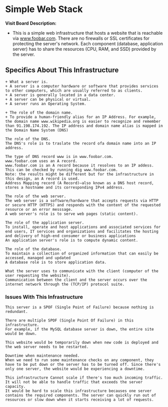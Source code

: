 # Simple Web Stack

**Visit Board**
**Description:**

+ This is a simple web infrastructure that hosts a website that is reachable via www.foobar.com. There are no firewalls or SSL certificates for protecting the server's network. Each component (database, application server) has to share the resources (CPU, RAM, and SSD) provided by the server.
## Specifics About This Infrastructure

    + What a server is.
    + A server is a computer hardware or software that provides services to other computers, which are usually referred to as clients.
    + A server is generally located in a data center.
    + A server can be physical or virtual.
    + A server runs an Operating System.

    + The role of the domain name.
    + To provide a human-friendly alias for an IP Address. For example, the domain name www.wikipedia.org is easier to recognize and remember than 91.198.174.192. The IP address and domain name alias is mapped in the Domain Name System (DNS)

    The role of the DNS.
    The DNS's role is to traslate the record ofa domain name into an IP address.

    The type of DNS record www is in www.foobar.com.
    www.foobar.com uses an A record.
    www.foobar.com is an A record because it resolves to an IP addess.
    This can be checked by running dig www.foobar.com.
    Note: the results might be different but for the infrastructure in this design, an A record is used.
    Address Mapping record (A Record)—also known as a DNS host record, stores a hostname and its corresponding IPv4 address.

    The role of the web server.
    The web server is a software/hardware that accepts requests via HTTP or secure HTTP (HTTPS) and responds with the content of the requested resource or an error messsage.
    A web server's role is to serve web pages (static content).

    The role of the application server.
    To install, operate and host applications and associated services for end users, IT services and organizations and facilitates the hosting and delivery of high-end consumer or business applications
    An application server's role is to compute dynamic content.

    The role of the database.
    To maintain a collection of organized information that can easily be accessed, managed and updated
    A database role is to store application data.

    What the server uses to communicate with the client (computer of the user requesting the website).
    Communication between the client and the server occurs over the internet network through the (TCP/IP) protocol suite.

### Issues With This Infrastructure

    This server is a SPOF (Single Point of Failure) because nothing is redundant.

    There are multiple SPOF (Single Point Of Failure) in this infrastructure.
    For example, if the MySQL database server is down, the entire site would be down.

    This website would be temporarily down when new code is deployed and the web server needs to be restarted.

    Downtime when maintenance needed.
    When we need to run some maintenance checks on any component, they have to be put down or the server has to be turned off. Since there's only one server, the website would be experiencing a downtime.

    This infrastructure Cannot scale if there's too much incoming traffic.
    It will not be able to handle traffic that exceeds the server capacity.
    It would be hard to scale this infrastructure becauses one server contains the required components. The server can quickly run out of resources or slow down when it starts receiving a lot of requests.

